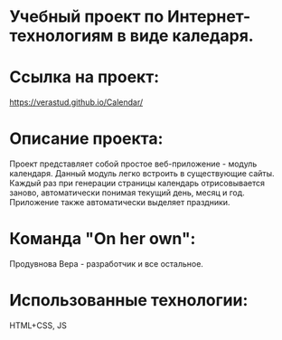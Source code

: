 # Учебный проект по Интернет-технологиям в виде каледаря.

# Ссылка на проект:
https://verastud.github.io/Calendar/

# Описание проекта:
Проект представляет собой простое веб-приложение - модуль календаря. Данный модуль легко встроить в существующие сайты. Каждый раз при генерации страницы календарь отрисовывается заново, автоматически понимая текущий день, месяц и год. Приложение также автоматически выделяет праздники.

# Команда "On her own":
Продувнова Вера - разработчик и все остальное.

# Использованные технологии:
HTML+CSS, JS

